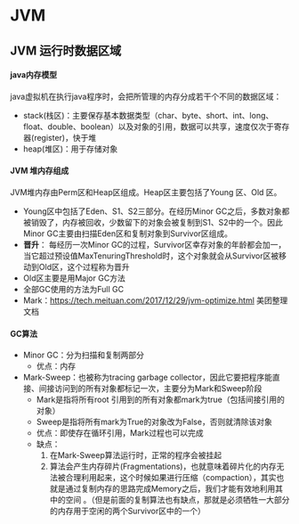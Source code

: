 # JVM
## JVM 运行时数据区域

#### java内存模型

java虚拟机在执行java程序时，会把所管理的内存分成若干个不同的数据区域：

- stack(栈区)：主要保存基本数据类型（char、byte、short、int、long、float、double、boolean）以及对象的引用，数据可以共享，速度仅次于寄存器(register)，快于堆
- heap(堆区)：用于存储对象

#### JVM 堆内存组成

JVM堆内存由Perm区和Heap区组成。Heap区主要包括了Young 区、Old 区。

- Young区中包括了Eden、S1、S2三部分。在经历Minor GC之后，多数对象都被销毁了，内存被回收，少数留下的对象会被复制到S1、S2中的一个。因此Minor GC主要由扫描Eden区和复制对象到Survivor区组成。
- **晋升**： 每经历一次Minor GC的过程，Survivor区幸存对象的年龄都会加一，当它超过预设值MaxTenuringThreshold时，这个对象就会从Survivor区被移动到Old区，这个过程称为晋升
- Old区主要是用Major GC方法
- 全部GC使用的方法为Full GC
- Mark：https://tech.meituan.com/2017/12/29/jvm-optimize.html 美团整理文档

#### GC算法

- Minor GC：分为扫描和复制两部分
  - 优点：内存
- Mark-Sweep：也被称为tracing garbage collector，因此它要把程序能直接、间接访问到的所有对象都标记一次，主要分为Mark和Sweep阶段
  - Mark是指将所有root 引用到的所有对象都mark为true（包括间接引用的对象）
  - Sweep是指将所有mark为True的对象改为False，否则就清除该对象
  - 优点：即使存在循环引用，Mark过程也可以完成
  - 缺点：
    1. 在Mark-Sweep算法运行时，正常的程序会被挂起
    2. 算法会产生内存碎片(Fragmentations)，也就意味着碎片化的内存无法被合理利用起来，这个时候如果进行压缩（compaction），其实也就是通过复制内存的思路完成Memory之后，我们才能有效地利用其中的空间 。（但是前面的复制算法也有缺点，那就是必须牺牲一大部分的内存用于空闲的两个Survivor区中的一个）
